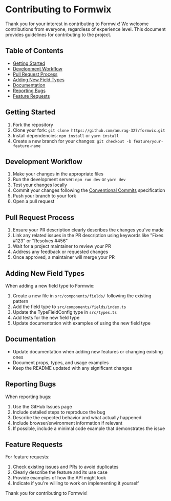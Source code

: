 # Contributing to Formwix

Thank you for your interest in contributing to Formwix! We welcome contributions from everyone, regardless of experience level. This document provides guidelines for contributing to the project.

## Table of Contents

- [Getting Started](#getting-started)
- [Development Workflow](#development-workflow)
- [Pull Request Process](#pull-request-process)
- [Adding New Field Types](#adding-new-field-types)
- [Documentation](#documentation)
- [Reporting Bugs](#reporting-bugs)
- [Feature Requests](#feature-requests)

## Getting Started

1. Fork the repository
2. Clone your fork: `git clone https://github.com/anurag-327/formwix.git`
3. Install dependencies: `npm install` or `yarn install`
4. Create a new branch for your changes: `git checkout -b feature/your-feature-name`

## Development Workflow

1. Make your changes in the appropriate files
2. Run the development server: `npm run dev` or `yarn dev`
3. Test your changes locally
4. Commit your changes following the [Conventional Commits](https://www.conventionalcommits.org/) specification
5. Push your branch to your fork
6. Open a pull request

## Pull Request Process

1. Ensure your PR description clearly describes the changes you've made
2. Link any related issues in the PR description using keywords like "Fixes #123" or "Resolves #456"
3. Wait for a project maintainer to review your PR
4. Address any feedback or requested changes
5. Once approved, a maintainer will merge your PR

## Adding New Field Types

When adding a new field type to Formwix:

1. Create a new file in `src/components/fields/` following the existing pattern
2. Add the field type to `src/components/fields/index.ts`
3. Update the TypeFieldConfig type in `src/types.ts`
4. Add tests for the new field type
5. Update documentation with examples of using the new field type

## Documentation

- Update documentation when adding new features or changing existing ones
- Document props, types, and usage examples
- Keep the README updated with any significant changes

## Reporting Bugs

When reporting bugs:

1. Use the GitHub Issues page
2. Include detailed steps to reproduce the bug
3. Describe the expected behavior and what actually happened
4. Include browser/environment information if relevant
5. If possible, include a minimal code example that demonstrates the issue

## Feature Requests

For feature requests:

1. Check existing issues and PRs to avoid duplicates
2. Clearly describe the feature and its use case
3. Provide examples of how the API might look
4. Indicate if you're willing to work on implementing it yourself

Thank you for contributing to Formwix!
